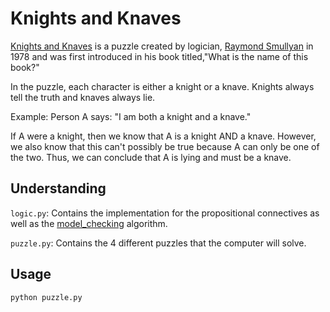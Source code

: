 # Knights and Knaves

[Knights and Knaves](https://en.wikipedia.org/wiki/Knights_and_Knaves) is a puzzle created by logician, 
[Raymond Smullyan](https://en.wikipedia.org/wiki/Raymond_Smullyan) in 1978 and was first introduced in 
his book titled,"What is the name of this book?"

In the puzzle, each character is either a knight or a knave. Knights always tell the truth and knaves always lie.

Example: Person A says: "I am both a knight and a knave."

If A were a knight, then we know that A is a knight AND a knave. However, we also know that this can't possibly be true
because A can only be one of the two. Thus, we can conclude that A is lying and must be a knave.

## Understanding

`logic.py`: Contains the implementation for the propositional connectives as well as the 
[model_checking](https://en.wikipedia.org/wiki/Model_checking#Symbolic_model_checking) algorithm.

`puzzle.py`: Contains the 4 different puzzles that the computer will solve.

## Usage

```python
python puzzle.py
```
